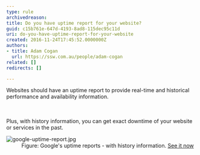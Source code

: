 ```yaml
---
type: rule
archivedreason: 
title: Do you have uptime report for your website?
guid: c15b761e-647d-4193-8ad8-115dec95c11d
uri: do-you-have-uptime-report-for-your-website
created: 2016-11-24T17:45:52.0000000Z
authors:
- title: Adam Cogan
  url: https://ssw.com.au/people/adam-cogan
related: []
redirects: []

---
```



Websites should have an&#160;​uptime report to provide real-time and historical performance and availability information. <br>
<br><excerpt class='endintro'></excerpt><br>
<p>Plus, with history information, you can get exact downtime of your website or services in the past.<br></p>
<dl class="goodImage">
   <dt>
      <img src="/PublishingImages/google-uptime-report.jpg" alt="google-uptime-report.jpg" />
      <br>
   </dt><dd>Figure&#58; Google's uptime reports - with history information. 
      <a href="http&#58;//www.google.com.br/appsstatus" target="_blank">See it now​</a>​<br></dd></dl>


